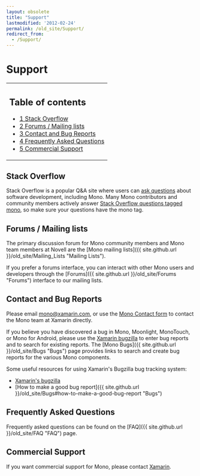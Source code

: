 ```yaml
---
layout: obsolete
title: "Support"
lastmodified: '2012-02-24'
permalink: /old_site/Support/
redirect_from:
  - /Support/
---
```


Support
=======

<table>
<col width="100%" />
<tbody>
<tr class="odd">
<td align="left"><h2>Table of contents</h2>
<ul>
<li><a href="#stack-overflow">1 Stack Overflow</a></li>
<li><a href="#forums--mailing-lists">2 Forums / Mailing lists</a></li>
<li><a href="#contact-and-bug-reports">3 Contact and Bug Reports</a></li>
<li><a href="#frequently-asked-questions">4 Frequently Asked Questions</a></li>
<li><a href="#commercial-support">5 Commercial Support</a></li>
</ul></td>
</tr>
</tbody>
</table>

Stack Overflow
--------------

Stack Overflow is a popular Q&A site where users can [ask questions](http://stackoverflow.com/questions/ask) about software development, including Mono. Many Mono contributors and community members actively answer [Stack Overflow questions tagged mono](http://stackoverflow.com/questions/tagged/mono), so make sure your questions have the mono tag.

Forums / Mailing lists
----------------------

The primary discussion forum for Mono community members and Mono team members at Novell are the [Mono mailing lists]({{ site.github.url }}/old_site/Mailing_Lists "Mailing Lists").

If you prefer a forums interface, you can interact with other Mono users and developers through the [Forums]({{ site.github.url }}/old_site/Forums "Forums") interface to our mailing lists.

Contact and Bug Reports
-----------------------

Please email [mono@xamarin.com](mailto:mono@xamarin.com), or use the [Mono Contact form](http://www.go-mono.com/contact/) to contact the Mono team at Xamarin directly.

If you believe you have discovered a bug in Mono, Moonlight, MonoTouch, or Mono for Android, please use the [Xamarin bugzilla](http://bugzilla.xamarin.com/) to enter bug reports and to search for existing reports. The [Mono Bugs]({{ site.github.url }}/old_site/Bugs "Bugs") page provides links to search and create bug reports for the various Mono components.

Some useful resources for using Xamarin's Bugzilla bug tracking system:

-   [Xamarin's bugzilla](http://bugzilla.xamarin.com/)
-   [How to make a good bug report]({{ site.github.url }}/old_site/Bugs#how-to-make-a-good-bug-report "Bugs")

Frequently Asked Questions
--------------------------

Frequently asked questions can be found on the [FAQ]({{ site.github.url }}/old_site/FAQ "FAQ") page.

Commercial Support
------------------

If you want commercial support for Mono, please contact [Xamarin](http://support.xamarin.com).

